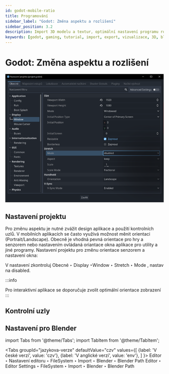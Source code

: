 ```yaml
---
id: godot-mobile-ratio
title: Programování
sidebar_label: "Godot: Změna aspektu a rozlišení"
sidebar_position: 3.2
description: Import 3D modelu a textur, optimální nastavení programu rozlišení Godot pro programování her
keywords: [godot, gaming, tutorial, import, export, vizualizace, 3D, blender, blender3d, instalace, nastavení, digitální modelování]
---
```


# Godot: Změna aspektu a rozlišení

![image](./images/aspectgodot.png)


## Nastavení projektu

Pro změnu aspektu je nutné zvážit design aplikace a použití kontrolních uzlů. V mobilních aplikacích se často využívá možnost měnit orientaci (Portrait/Landscape). Obecně je vhodná pevná orientace pro hry a senzorem nebo nastavením ovládaná oriantace okna aplikace pro utility a jiné programy. Nastavení projektu pro změnu orientace senzorem a nastavení okna:

V nastavení zkontroluj Obecné ‣ Display ‣Window ‣ Stretch ‣ Mode , nastav na disabled.

:::info

Pro interaktivní aplikace se doporučuje zvolit optimální orientace zobrazení
:::

## Kontrolní uzly 


## Nastavení pro Blender

import Tabs from '@theme/Tabs';
import TabItem from '@theme/TabItem';

<Tabs
  groupId="jazykova-verze"
  defaultValue="czv"
  values={[
    {label: 'V české verzi', value: 'czv'},
    {label: 'V anglické verzi', value: 'env'},
  ]
}>
<TabItem value="czv">Editor ‣ Nastavení editoru ‣ FileSystem ‣ Import ‣ Blender ‣ Blender Path</TabItem>
<TabItem value="env">Editor ‣ Editor Settings ‣ FileSystem ‣ Import ‣ Blender ‣ Blender Path</TabItem>
</Tabs>







